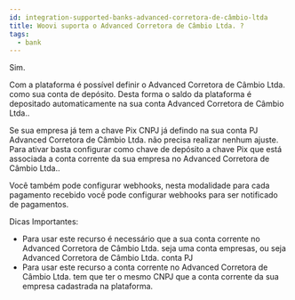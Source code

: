 ```yaml
---
id: integration-supported-banks-advanced-corretora-de-câmbio-ltda
title: Woovi suporta o Advanced Corretora de Câmbio Ltda. ?
tags:
  - bank
---
```


Sim.

Com a plataforma é possível definir o Advanced Corretora de Câmbio Ltda. como sua conta de depósito. Desta forma o saldo da plataforma é depositado automaticamente na sua conta Advanced Corretora de Câmbio Ltda..

Se sua empresa já tem a chave Pix CNPJ já defindo na sua conta PJ Advanced Corretora de Câmbio Ltda. não precisa realizar nenhum ajuste. Para ativar basta configurar como chave de depósito a chave Pix que está associada a conta corrente da sua empresa no Advanced Corretora de Câmbio Ltda..

Você também pode configurar webhooks, nesta modalidade para cada pagamento recebido você pode configurar webhooks para ser notificado de pagamentos.

Dicas Importantes:

- Para usar este recurso é necessário que a sua conta corrente no Advanced Corretora de Câmbio Ltda. seja uma conta empresas, ou seja Advanced Corretora de Câmbio Ltda. conta PJ
- Para usar este recurso a conta corrente no Advanced Corretora de Câmbio Ltda. tem que ter o mesmo CNPJ que a conta corrente da sua empresa cadastrada na plataforma.
